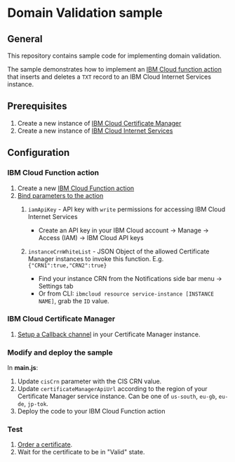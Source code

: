 # Domain Validation sample
## General
This repository contains sample code for implementing domain validation.  

The sample demonstrates how to implement an [IBM Cloud function action](https://console.bluemix.net/openwhisk/) that inserts and deletes a `TXT` record to an IBM Cloud Internet Services instance.

## Prerequisites
 
1. Create a new instance of [IBM Cloud Certificate Manager](https://console.bluemix.net/catalog/services/certificate-manager)
2. Create a new instance of [IBM Cloud Internet Services](https://www.ibm.com/cloud/cloud-internet-services) 

## Configuration
### IBM Cloud Function action
1. Create a new [IBM Cloud Function action](https://console.bluemix.net/docs/openwhisk/index.html#openwhisk_start_hello_world)
2. [Bind parameters to the action](https://console.bluemix.net/docs/openwhisk/parameters.html#default-params-action) 
    1. `iamApiKey` - API key with `write` permissions for accessing IBM Cloud Internet Services
    
        * Create an API key in your IBM Cloud account -> Manage -> Access (IAM) -> IBM Cloud API keys
    2. `instanceCrnWhiteList`  - JSON Object of the allowed Certificate Manager instances to invoke this function.
        E.g. `{"CRN1":true,"CRN2":true}` 
        
        * Find your instance CRN from the Notifications side bar menu -> Settings tab
        * Or from CLI: `ibmcloud resource service-instance [INSTANCE NAME]`, grab the `ID` value.

### IBM Cloud Certificate Manager
1. [Setup a Callback channel](https://cloud.ibm.com/docs/services/certificate-manager?topic=certificate-manager-configuring-notifications#callback) in your Certificate Manager instance.

### Modify and deploy the sample
In **main.js**:
1. Update `cisCrn` parameter with the CIS CRN value.
2. Update `certificateManagerApiUrl` according to the region of your Certificate Manager service instance. Can be one of `us-south`, `eu-gb`, `eu-de`, `jp-tok`.
3. Deploy the code to your IBM Cloud Function action
 
### Test
1. [Order a certificate](https://cloud.ibm.com/docs/services/certificate-manager?topic=certificate-manager-managing-certificates-from-the-dashboard#importing-a-certificate).
2. Wait for the certificate to be in "Valid" state.





